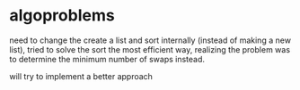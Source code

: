 # algoproblems

need to change the create a list and sort internally (instead of making a new list), 
tried to solve the sort the most efficient way, realizing the problem was to determine the minimum number of swaps instead.

will try to implement a better approach
